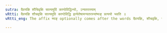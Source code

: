 ```yaml
---
sutra: दैवयज्ञि शौचिवृक्षि सात्यमुग्रिं काण्ठेविद्धिभ्यो, ऽन्यतरस्याम्
vRtti: दैवयज्ञि शौचवृक्षि सात्यमुग्रि काण्ठेविद्धि इत्येतेषामन्यतरस्यांष्यङ् प्रत्ययो भवति ॥
vRtti_eng: The affix ष्यङ् optionally comes after the words दैवयज्ञि, शौचवृक्षि, सात्यमुग्रि and काण्ठेविद्धि ॥

---
```

